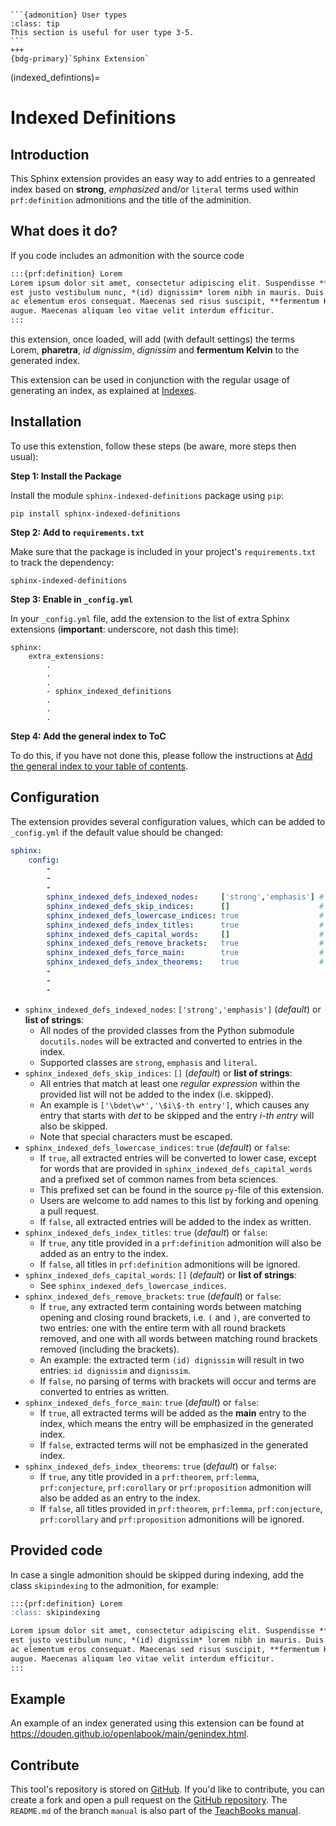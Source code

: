 ````{margin}

```{admonition} User types
:class: tip
This section is useful for user type 3-5.
```
+++
{bdg-primary}`Sphinx Extension`

````

(indexed_defintions)=
# Indexed Definitions

## Introduction

This Sphinx extension provides an easy way to add entries to a genreated index based on **strong**, *emphasized* and/or `literal` terms used within `prf:definition` admonitions and the title of the adminition.

## What does it do?

If you code includes an admonition with the source code

```md
:::{prf:definition} Lorem
Lorem ipsum dolor sit amet, consectetur adipiscing elit. Suspendisse **Pharetra**, ex ut commodo varius,
est justo vestibulum nunc, *(id) dignissim* lorem nibh in mauris. Duis varius lorem et neque posuere,
ac elementum eros consequat. Maecenas sed risus suscipit, **fermentum Kelvin** quam vitae, consectetur
augue. Maecenas aliquam leo vitae velit interdum efficitur.
:::
```

this extension, once loaded, will add (with default settings) the terms Lorem, **pharetra**, *id dignissim*, *dignissim* and **fermentum Kelvin** to the generated index.

This extension can be used in conjunction with the regular usage of generating an index, as explained at [Indexes](https://jupyterbook.org/en/stable/content/content-blocks.html#indexes).

## Installation
To use this extenstion, follow these steps (be aware, more steps then usual):

**Step 1: Install the Package**

Install the module `sphinx-indexed-definitions` package using `pip`:
```
pip install sphinx-indexed-definitions
```
    
**Step 2: Add to `requirements.txt`**

Make sure that the package is included in your project's `requirements.txt` to track the dependency:
```
sphinx-indexed-definitions
```

**Step 3: Enable in `_config.yml`**

In your `_config.yml` file, add the extension to the list of extra Sphinx extensions (**important**: underscore, not dash this time):
```
sphinx: 
    extra_extensions:
        .
        .
        .
        - sphinx_indexed_definitions
        .
        .
        .
```

**Step 4: Add the general index to ToC**

To do this, if you have not done this, please follow the instructions at [Add the general index to your table of contents](https://jupyterbook.org/en/stable/content/content-blocks.html#add-the-general-index-to-your-table-of-contents).

## Configuration

The extension provides several configuration values, which can be added to `_config.yml` if the default value should be changed:

```yaml
sphinx: 
    config:
        -
        -
        -
        sphinx_indexed_defs_indexed_nodes:     ['strong','emphasis'] # default value
        sphinx_indexed_defs_skip_indices:      []                    # default value
        sphinx_indexed_defs_lowercase_indices: true                  # default value
        sphinx_indexed_defs_index_titles:      true                  # default value
        sphinx_indexed_defs_capital_words:     []                    # default value
        sphinx_indexed_defs_remove_brackets:   true                  # default value
        sphinx_indexed_defs_force_main:        true                  # default value
        sphinx_indexed_defs_index_theorems:    true                  # default value
        -
        -
        -
```

- `sphinx_indexed_defs_indexed_nodes`: `['strong','emphasis']` (_default_) or **list of strings**:
  - All nodes of the provided classes from the Python submodule `docutils.nodes` will be extracted and converted to entries in the index.
  - Supported classes are `strong`, `emphasis` and `literal`.
- `sphinx_indexed_defs_skip_indices`: `[]` (_default_) or **list of strings**:
  - All entries that match at least one _regular expression_ within the provided list will not be added to the index (i.e. skipped).
  - An example is `['\bdet\w*','\$i\$-th entry']`, which causes any entry that starts with _det_ to be skipped and the entry _$i$-th entry_ will also be skipped.
  - Note that special characters must be escaped.
- `sphinx_indexed_defs_lowercase_indices`: `true` (_default_) or `false`:
  - If `true`, all extracted entries will be converted to lower case, except for words that are provided in `sphinx_indexed_defs_capital_words` and a prefixed set of common names from beta sciences. 
  - This prefixed set can be found in the source `py`-file of this extension.
  - Users are welcome to add names to this list by forking and opening a pull request. 
  - If `false`, all extracted entries will be added to the index as written.
- `sphinx_indexed_defs_index_titles`: `true` (_default_) or `false`:
  - If `true`, any title provided in a `prf:definition` admonition will also be added as an entry to the index.
  - If `false`, all titles in `prf:definition` admonitions will be ignored.
- `sphinx_indexed_defs_capital_words`: `[]` (_default_) or **list of strings**:
  - See `sphinx_indexed_defs_lowercase_indices`.
- `sphinx_indexed_defs_remove_brackets`: `true` (_default_) or `false`:
  - If `true`, any extracted term containing words between matching opening and closing round brackets, i.e. `(` and `)`, are converted to two entries: one with the entire term with all round brackets removed, and one with all words between matching round brackets removed (including the brackets).
  - An example: the extracted term `(id) dignissim` will result in two entries: `id dignissim` and `dignissim`.
  - If `false`, no parsing of terms with brackets will occur and terms are converted to entries as written.
- `sphinx_indexed_defs_force_main`: `true` (_default_) or `false`:
  - If `true`, all extracted terms will be added as the **main** entry to the index, which means the entry will be emphasized in the generated index.
  - If `false`, extracted terms will not be emphasized in the generated index.
- `sphinx_indexed_defs_index_theorems`: `true` (_default_) or `false`:
  - If `true`, any title provided in a `prf:theorem`, `prf:lemma`, `prf:conjecture`, `prf:corollary` or `prf:proposition` admonition will also be added as an entry to the index.
  - If `false`, all titles provided in `prf:theorem`, `prf:lemma`, `prf:conjecture`, `prf:corollary` and `prf:proposition` admonitions will be ignored.
 
## Provided code

In case a single admonition should be skipped during indexing, add the class `skipindexing` to the admonition, for example:

```md
:::{prf:definition} Lorem
:class: skipindexing

Lorem ipsum dolor sit amet, consectetur adipiscing elit. Suspendisse **Pharetra**, ex ut commodo varius,
est justo vestibulum nunc, *(id) dignissim* lorem nibh in mauris. Duis varius lorem et neque posuere,
ac elementum eros consequat. Maecenas sed risus suscipit, **fermentum Kelvin** quam vitae, consectetur
augue. Maecenas aliquam leo vitae velit interdum efficitur.
:::
```

## Example

An example of an index generated using this extension can be found at https://douden.github.io/openlabook/main/genindex.html.

## Contribute

This tool's repository is stored on [GitHub](https://github.com/TeachBooks/Sphinx-Indexed-Definitions). If you'd like to contribute, you can create a fork and open a pull request on the [GitHub repository](https://github.com/TeachBooks/Sphinx-Indexed-Definitions). 
The `README.md` of the branch `manual` is also part of the [TeachBooks manual](https://teachbooks.io/manual).
